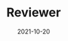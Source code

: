 ---
title: "Reviewer"
collection: teaching
type: "Journal"
permalink: /teaching/2021-TDSC-review
venue: "IEEE Transactions on Dependable and Secure Computing (TDSC)"
date: 2021-10-20
location: ""
---